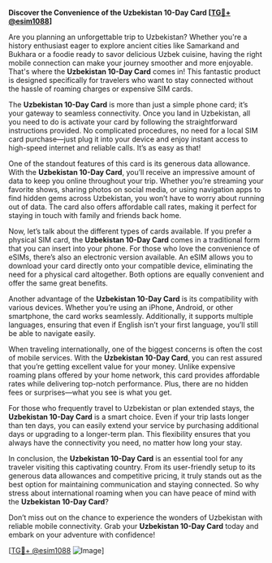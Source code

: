 **Discover the Convenience of the Uzbekistan 10-Day Card [[TG💪+ @esim1088](https://t.me/s/esim1088)]**

Are you planning an unforgettable trip to Uzbekistan? Whether you're a history enthusiast eager to explore ancient cities like Samarkand and Bukhara or a foodie ready to savor delicious Uzbek cuisine, having the right mobile connection can make your journey smoother and more enjoyable. That's where the **Uzbekistan 10-Day Card** comes in! This fantastic product is designed specifically for travelers who want to stay connected without the hassle of roaming charges or expensive SIM cards.

The **Uzbekistan 10-Day Card** is more than just a simple phone card; it’s your gateway to seamless connectivity. Once you land in Uzbekistan, all you need to do is activate your card by following the straightforward instructions provided. No complicated procedures, no need for a local SIM card purchase—just plug it into your device and enjoy instant access to high-speed internet and reliable calls. It’s as easy as that!

One of the standout features of this card is its generous data allowance. With the **Uzbekistan 10-Day Card**, you’ll receive an impressive amount of data to keep you online throughout your trip. Whether you’re streaming your favorite shows, sharing photos on social media, or using navigation apps to find hidden gems across Uzbekistan, you won’t have to worry about running out of data. The card also offers affordable call rates, making it perfect for staying in touch with family and friends back home.

Now, let’s talk about the different types of cards available. If you prefer a physical SIM card, the **Uzbekistan 10-Day Card** comes in a traditional form that you can insert into your phone. For those who love the convenience of eSIMs, there’s also an electronic version available. An eSIM allows you to download your card directly onto your compatible device, eliminating the need for a physical card altogether. Both options are equally convenient and offer the same great benefits.

Another advantage of the **Uzbekistan 10-Day Card** is its compatibility with various devices. Whether you’re using an iPhone, Android, or other smartphone, the card works seamlessly. Additionally, it supports multiple languages, ensuring that even if English isn’t your first language, you’ll still be able to navigate easily.

When traveling internationally, one of the biggest concerns is often the cost of mobile services. With the **Uzbekistan 10-Day Card**, you can rest assured that you’re getting excellent value for your money. Unlike expensive roaming plans offered by your home network, this card provides affordable rates while delivering top-notch performance. Plus, there are no hidden fees or surprises—what you see is what you get.

For those who frequently travel to Uzbekistan or plan extended stays, the **Uzbekistan 10-Day Card** is a smart choice. Even if your trip lasts longer than ten days, you can easily extend your service by purchasing additional days or upgrading to a longer-term plan. This flexibility ensures that you always have the connectivity you need, no matter how long your stay.

In conclusion, the **Uzbekistan 10-Day Card** is an essential tool for any traveler visiting this captivating country. From its user-friendly setup to its generous data allowances and competitive pricing, it truly stands out as the best option for maintaining communication and staying connected. So why stress about international roaming when you can have peace of mind with the **Uzbekistan 10-Day Card**?

Don’t miss out on the chance to experience the wonders of Uzbekistan with reliable mobile connectivity. Grab your **Uzbekistan 10-Day Card** today and embark on your adventure with confidence! 

[[TG💪+ @esim1088](https://t.me/s/esim1088) ![Image](https://i.postimg.cc/Y0z9fWf4/image.png)]